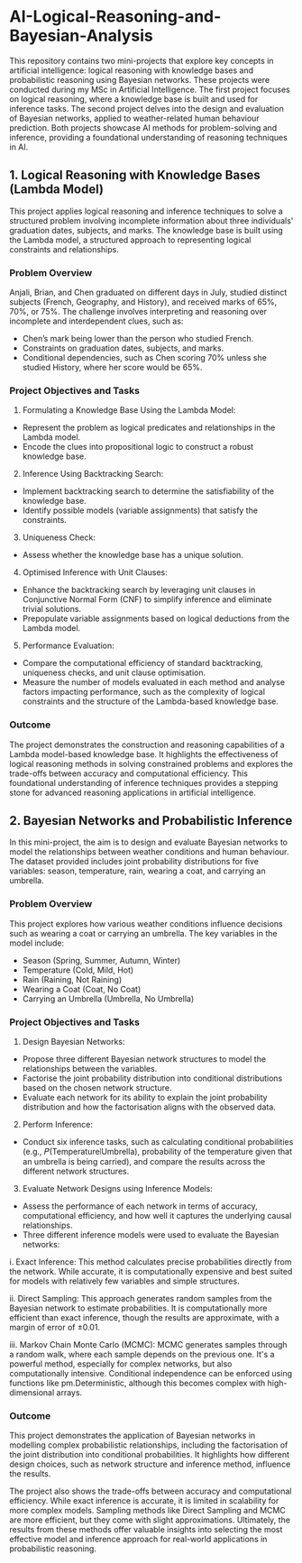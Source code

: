 # AI-Logical-Reasoning-and-Bayesian-Analysis
This repository contains two mini-projects that explore key concepts in artificial intelligence: logical reasoning with knowledge bases and probabilistic reasoning using Bayesian networks. These projects were conducted during my MSc in Artificial Intelligence. The first project focuses on logical reasoning, where a knowledge base is built and used for inference tasks. The second project delves into the design and evaluation of Bayesian networks, applied to weather-related human behaviour prediction. Both projects showcase AI methods for problem-solving and inference, providing a foundational understanding of reasoning techniques in AI.

## 1. Logical Reasoning with Knowledge Bases (Lambda Model)

This project applies logical reasoning and inference techniques to solve a structured problem involving incomplete information about three individuals' graduation dates, subjects, and marks. The knowledge base is built using the Lambda model, a structured approach to representing logical constraints and relationships.

### Problem Overview
Anjali, Brian, and Chen graduated on different days in July, studied distinct subjects (French, Geography, and History), and received marks of 65%, 70%, or 75%. The challenge involves interpreting and reasoning over incomplete and interdependent clues, such as:
- Chen’s mark being lower than the person who studied French.
- Constraints on graduation dates, subjects, and marks.
- Conditional dependencies, such as Chen scoring 70% unless she studied History, where her score would be 65%.

### Project Objectives and Tasks
1. Formulating a Knowledge Base Using the Lambda Model:
- Represent the problem as logical predicates and relationships in the Lambda model.
- Encode the clues into propositional logic to construct a robust knowledge base.
  
2. Inference Using Backtracking Search:
- Implement backtracking search to determine the satisfiability of the knowledge base.
- Identify possible models (variable assignments) that satisfy the constraints.

3. Uniqueness Check:
- Assess whether the knowledge base has a unique solution.

4. Optimised Inference with Unit Clauses:
- Enhance the backtracking search by leveraging unit clauses in Conjunctive Normal Form (CNF) to simplify inference and eliminate trivial solutions.
- Prepopulate variable assignments based on logical deductions from the Lambda model.

5. Performance Evaluation:
- Compare the computational efficiency of standard backtracking, uniqueness checks, and unit clause optimisation.
- Measure the number of models evaluated in each method and analyse factors impacting performance, such as the complexity of logical constraints and the structure of the Lambda-based knowledge base.

### Outcome
The project demonstrates the construction and reasoning capabilities of a Lambda model-based knowledge base. It highlights the effectiveness of logical reasoning methods in solving constrained problems and explores the trade-offs between accuracy and computational efficiency. This foundational understanding of inference techniques provides a stepping stone for advanced reasoning applications in artificial intelligence.

## 2. Bayesian Networks and Probabilistic Inference

In this mini-project, the aim is to design and evaluate Bayesian networks to model the relationships between weather conditions and human behaviour. The dataset provided includes joint probability distributions for five variables: season, temperature, rain, wearing a coat, and carrying an umbrella.

### Problem Overview
This project explores how various weather conditions influence decisions such as wearing a coat or carrying an umbrella. The key variables in the model include:
- Season (Spring, Summer, Autumn, Winter)
- Temperature (Cold, Mild, Hot)
- Rain (Raining, Not Raining)
- Wearing a Coat (Coat, No Coat)
- Carrying an Umbrella (Umbrella, No Umbrella)

### Project Objectives and Tasks
1. Design Bayesian Networks:
- Propose three different Bayesian network structures to model the relationships between the variables.
- Factorise the joint probability distribution into conditional distributions based on the chosen network structure.
- Evaluate each network for its ability to explain the joint probability distribution and how the factorisation aligns with the observed data.

2. Perform Inference:
- Conduct six inference tasks, such as calculating conditional probabilities (e.g., 𝑃(Temperature∣Umbrella), probability of the temperature given that an umbrella is being carried), and compare the results across the different network structures.

3. Evaluate Network Designs using Inference Models:
- Assess the performance of each network in terms of accuracy, computational efficiency, and how well it captures the underlying causal relationships.
- Three different inference models were used to evaluate the Bayesian networks:

i. Exact Inference: This method calculates precise probabilities directly from the network. While accurate, it is computationally expensive and best suited for models with relatively few variables and simple structures.

ii. Direct Sampling: This approach generates random samples from the Bayesian network to estimate probabilities. It is computationally more efficient than exact inference, though the results are approximate, with a margin of error of ±0.01.

iii. Markov Chain Monte Carlo (MCMC): MCMC generates samples through a random walk, where each sample depends on the previous one. It's a powerful method, especially for complex networks, but also computationally intensive. Conditional independence can be enforced using functions like pm.Deterministic, although this becomes complex with high-dimensional arrays.

### Outcome
This project demonstrates the application of Bayesian networks in modelling complex probabilistic relationships, including the factorisation of the joint distribution into conditional probabilities. It highlights how different design choices, such as network structure and inference method, influence the results.

The project also shows the trade-offs between accuracy and computational efficiency. While exact inference is accurate, it is limited in scalability for more complex models. Sampling methods like Direct Sampling and MCMC are more efficient, but they come with slight approximations. Ultimately, the results from these methods offer valuable insights into selecting the most effective model and inference approach for real-world applications in probabilistic reasoning.
